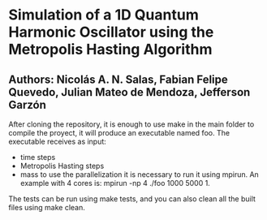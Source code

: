 # Simulation of a 1D Quantum Harmonic Oscillator using the Metropolis Hasting Algorithm
## Authors: Nicolás A. N. Salas, Fabian Felipe Quevedo, Julian Mateo de Mendoza, Jefferson Garzón
After cloning the repository, it is enough to use make in the main folder to compile the proyect, it will produce an executable named foo. The executable receives as input:
- time steps
- Metropolis Hasting steps
- mass
to use the parallelization it is necessary to run it using mpirun. An example with 4 cores is:
mpirun -np 4 ./foo 1000 5000 1.

The tests can be run using make tests, and you can also clean all the built files using make clean.


